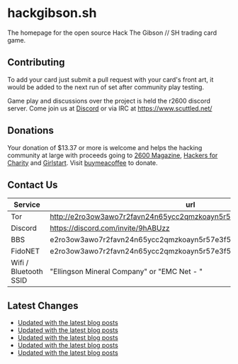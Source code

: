 # hackgibson.sh
The homepage for the open source Hack The Gibson // SH trading card game.


## Contributing

To add your card just submit a pull request with your card's front art, it would be added to the next run of set after community play testing.

Game play and discussions over the project is held the r2600 discord server. Come join us at [Discord](https://discord.com/invite/9hABUzz) or via IRC at https://www.scuttled.net/


## Donations

Your donation of $13.37 or more is welcome and helps the hacking community at large with proceeds going to [2600 Magazine](https://2600.com/), [Hackers for Charity](https://hackersforcharity.org) and [Girlstart](https://girlstart.org).  Visit [buymeacoffee](https://www.buymeacoffee.com/hackgibson.sh) to donate.


## Contact Us

Service | url
-|-
Tor | http://e2ro3ow3awo7r2favn24n65ycc2qmzkoayn5r57e3f56nvjwdcgg32ad.onion
Discord | https://discord.com/invite/9hABUzz
BBS | e2ro3ow3awo7r2favn24n65ycc2qmzkoayn5r57e3f56nvjwdcgg32ad.onion:23
FidoNET | e2ro3ow3awo7r2favn24n65ycc2qmzkoayn5r57e3f56nvjwdcgg32ad.onion:24554
Wifi / Bluetooth SSID | "Ellingson Mineral Company" or "EMC Net - <fidonet address>"

## Latest Changes
<!-- BLOG-POST-LIST:START -->
- [Updated with the latest blog posts](https://github.com/DFW2600/hackgibson.sh/commit/db46f1496e3fd80507a943caf8cba64fe29e82ae)
- [Updated with the latest blog posts](https://github.com/DFW2600/hackgibson.sh/commit/e77a36af37d609e27e9547e4f7f6db9295e03991)
- [Updated with the latest blog posts](https://github.com/DFW2600/hackgibson.sh/commit/56f7b0d78a89d44de176deac12e996221be1ef1b)
- [Updated with the latest blog posts](https://github.com/DFW2600/hackgibson.sh/commit/e244c81ab83985e50e3c7851bf122111dbae613a)
- [Updated with the latest blog posts](https://github.com/DFW2600/hackgibson.sh/commit/da9f116c16d2b3fda00bc0b8538e9323dbf45e00)
<!-- BLOG-POST-LIST:END -->
